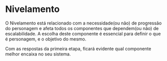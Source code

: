 # Nivelamento

O Nivelamento está relacionado com a necessidade(ou não) de progressão do personagem e afeta todos os componentes que dependem(ou não) de escalabilidade. A escolha deste componente é essencial para definir o que é personagem, e o objetivo do mesmo.

Com as respostas da primeira etapa, ficará evidente qual componente melhor encaixa no seu sistema.

<t-p-leveling />
